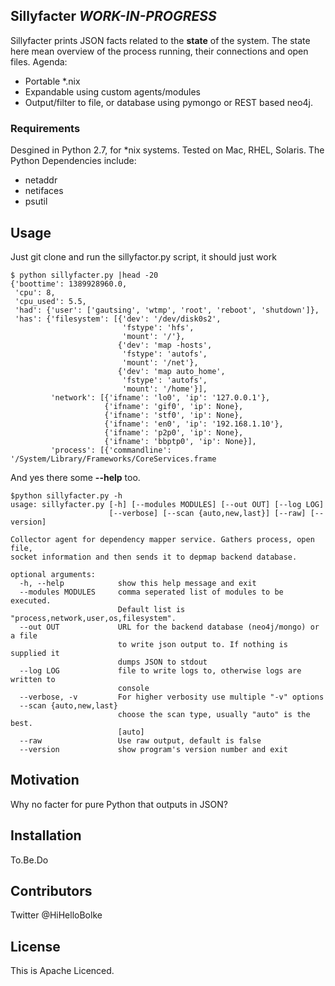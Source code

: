 ## Sillyfacter *WORK-IN-PROGRESS*

Sillyfacter prints JSON facts related to the **state** of the system. The state here mean overview of the process running, their connections and open files. Agenda:
  - Portable *.nix
  - Expandable using custom agents/modules
  - Output/filter to file, or database using pymongo or REST based neo4j.

### Requirements

Desgined in Python 2.7, for *nix systems. Tested on Mac, RHEL, Solaris. The Python Dependencies include:
  - netaddr
  - netifaces
  - psutil

## Usage
Just git clone and run the sillyfactor.py script, it should just work

```
$ python sillyfacter.py |head -20
{'boottime': 1389928960.0,
 'cpu': 8,
 'cpu_used': 5.5,
 'had': {'user': ['gautsing', 'wtmp', 'root', 'reboot', 'shutdown']},
 'has': {'filesystem': [{'dev': '/dev/disk0s2',
                         'fstype': 'hfs',
                         'mount': '/'},
                        {'dev': 'map -hosts',
                         'fstype': 'autofs',
                         'mount': '/net'},
                        {'dev': 'map auto_home',
                         'fstype': 'autofs',
                         'mount': '/home'}],
         'network': [{'ifname': 'lo0', 'ip': '127.0.0.1'},
                     {'ifname': 'gif0', 'ip': None},
                     {'ifname': 'stf0', 'ip': None},
                     {'ifname': 'en0', 'ip': '192.168.1.10'},
                     {'ifname': 'p2p0', 'ip': None},
                     {'ifname': 'bbptp0', 'ip': None}],
         'process': [{'commandline': '/System/Library/Frameworks/CoreServices.frame
```

And yes there some **--help** too.

```
$python sillyfacter.py -h 
usage: sillyfacter.py [-h] [--modules MODULES] [--out OUT] [--log LOG]
                      [--verbose] [--scan {auto,new,last}] [--raw] [--version]

Collector agent for dependency mapper service. Gathers process, open file,
socket information and then sends it to depmap backend database.

optional arguments:
  -h, --help            show this help message and exit
  --modules MODULES     comma seperated list of modules to be executed.
                        Default list is "process,network,user,os,filesystem".
  --out OUT             URL for the backend database (neo4j/mongo) or a file
                        to write json output to. If nothing is supplied it
                        dumps JSON to stdout
  --log LOG             file to write logs to, otherwise logs are written to
                        console
  --verbose, -v         For higher verbosity use multiple "-v" options
  --scan {auto,new,last}
                        choose the scan type, usually "auto" is the best.
                        [auto]
  --raw                 Use raw output, default is false
  --version             show program's version number and exit
```
## Motivation

Why no facter for pure Python that outputs in JSON?

## Installation

To.Be.Do

## Contributors

Twitter @HiHelloBolke

## License

This is Apache Licenced.
